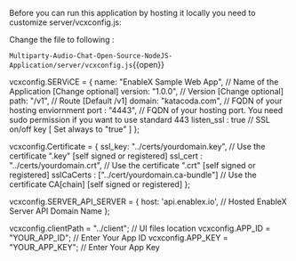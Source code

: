 Before you can run this application by hosting it locally you need to customize server/vcxconfig.js:

Change the file to following :

`Multiparty-Audio-Chat-Open-Source-NodeJS-Application/server/vcxconfig.js`{{open}}


vcxconfig.SERViCE = {
  name: "EnableX Sample Web App",     // Name of the Application [Change optional]
  version: "1.0.0",                   // Version [Change optional]
  path: "/v1",                        // Route [Default /v1]
  domain: "katacoda.com",           // FQDN of  your hosting enviornment
  port  : "4443",                     // FQDN of  your hosting port. You need sudo permission if you want to use standard 443
  listen_ssl : true                   // SSL on/off key  [ Set always to "true" ]
};

vcxconfig.Certificate = {
  ssl_key:    "../certs/yourdomain.key",  // Use the certificate ".key" [self signed or registered]
  ssl_cert :  "../certs/yourdomain.crt",  // Use the certificate ".crt" [self signed or registered]
  sslCaCerts :  ["../cert/yourdomain.ca-bundle"]    // Use the certificate CA[chain] [self signed or registered]
};

vcxconfig.SERVER_API_SERVER = {
  host: 'api.enablex.io',             // Hosted EnableX Server API Domain Name
};

vcxconfig.clientPath  = "../client";    // UI files location
vcxconfig.APP_ID      = "YOUR_APP_ID";  // Enter Your App ID
vcxconfig.APP_KEY     = "YOUR_APP_KEY"; // Enter Your App Key
